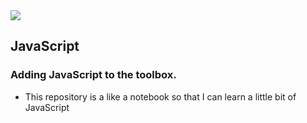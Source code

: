 <img src="https://encrypted-tbn0.gstatic.com/images?q=tbn:ANd9GcRHQlwCKHTYk8vA9ZDDzmK1lwKYgj5ivzcYEQ&usqp=CAU"/>

## JavaScript

### Adding JavaScript to the toolbox.

- This repository is a like a notebook so that I can learn a little bit of JavaScript
